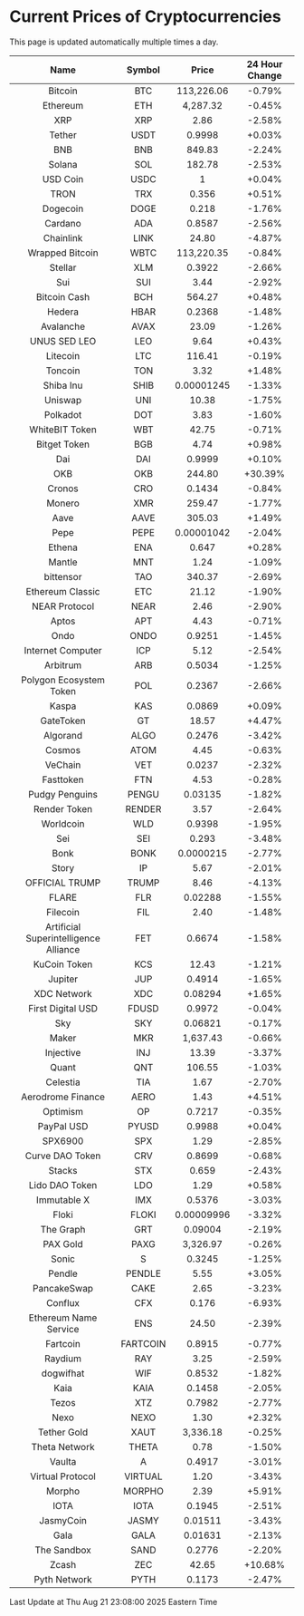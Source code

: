 # Current Prices of Cryptocurrencies
This page is updated automatically multiple times a day.

| Name | Symbol | Price | 24 Hour Change |
| :---: |:---:| :---: | :---: |
| Bitcoin | BTC | 113,226.06 | -0.79% |
| Ethereum | ETH | 4,287.32 | -0.45% |
| XRP | XRP | 2.86 | -2.58% |
| Tether | USDT | 0.9998 | +0.03% |
| BNB | BNB | 849.83 | -2.24% |
| Solana | SOL | 182.78 | -2.53% |
| USD Coin | USDC | 1 | +0.04% |
| TRON | TRX | 0.356 | +0.51% |
| Dogecoin | DOGE | 0.218 | -1.76% |
| Cardano | ADA | 0.8587 | -2.56% |
| Chainlink | LINK | 24.80 | -4.87% |
| Wrapped Bitcoin | WBTC | 113,220.35 | -0.84% |
| Stellar | XLM | 0.3922 | -2.66% |
| Sui | SUI | 3.44 | -2.92% |
| Bitcoin Cash | BCH | 564.27 | +0.48% |
| Hedera | HBAR | 0.2368 | -1.48% |
| Avalanche | AVAX | 23.09 | -1.26% |
| UNUS SED LEO | LEO | 9.64 | +0.43% |
| Litecoin | LTC | 116.41 | -0.19% |
| Toncoin | TON | 3.32 | +1.48% |
| Shiba Inu | SHIB | 0.00001245 | -1.33% |
| Uniswap | UNI | 10.38 | -1.75% |
| Polkadot | DOT | 3.83 | -1.60% |
| WhiteBIT Token | WBT | 42.75 | -0.71% |
| Bitget Token | BGB | 4.74 | +0.98% |
| Dai | DAI | 0.9999 | +0.10% |
| OKB | OKB | 244.80 | +30.39% |
| Cronos | CRO | 0.1434 | -0.84% |
| Monero | XMR | 259.47 | -1.77% |
| Aave | AAVE | 305.03 | +1.49% |
| Pepe | PEPE | 0.00001042 | -2.04% |
| Ethena | ENA | 0.647 | +0.28% |
| Mantle | MNT | 1.24 | -1.09% |
| bittensor | TAO | 340.37 | -2.69% |
| Ethereum Classic | ETC | 21.12 | -1.90% |
| NEAR Protocol | NEAR | 2.46 | -2.90% |
| Aptos | APT | 4.43 | -0.71% |
| Ondo | ONDO | 0.9251 | -1.45% |
| Internet Computer | ICP | 5.12 | -2.54% |
| Arbitrum | ARB | 0.5034 | -1.25% |
| Polygon Ecosystem Token | POL | 0.2367 | -2.66% |
| Kaspa | KAS | 0.0869 | +0.09% |
| GateToken | GT | 18.57 | +4.47% |
| Algorand | ALGO | 0.2476 | -3.42% |
| Cosmos | ATOM | 4.45 | -0.63% |
| VeChain | VET | 0.0237 | -2.32% |
| Fasttoken | FTN | 4.53 | -0.28% |
| Pudgy Penguins | PENGU | 0.03135 | -1.82% |
| Render Token | RENDER | 3.57 | -2.64% |
| Worldcoin | WLD | 0.9398 | -1.95% |
| Sei | SEI | 0.293 | -3.48% |
| Bonk | BONK | 0.0000215 | -2.77% |
| Story | IP | 5.67 | -2.01% |
| OFFICIAL TRUMP | TRUMP | 8.46 | -4.13% |
| FLARE | FLR | 0.02288 | -1.55% |
| Filecoin | FIL | 2.40 | -1.48% |
| Artificial Superintelligence Alliance | FET | 0.6674 | -1.58% |
| KuCoin Token | KCS | 12.43 | -1.21% |
| Jupiter | JUP | 0.4914 | -1.65% |
| XDC Network | XDC | 0.08294 | +1.65% |
| First Digital USD | FDUSD | 0.9972 | -0.04% |
| Sky | SKY | 0.06821 | -0.17% |
| Maker | MKR | 1,637.43 | -0.66% |
| Injective | INJ | 13.39 | -3.37% |
| Quant | QNT | 106.55 | -1.03% |
| Celestia | TIA | 1.67 | -2.70% |
| Aerodrome Finance | AERO | 1.43 | +4.51% |
| Optimism | OP | 0.7217 | -0.35% |
| PayPal USD | PYUSD | 0.9988 | +0.04% |
| SPX6900 | SPX | 1.29 | -2.85% |
| Curve DAO Token | CRV | 0.8699 | -0.68% |
| Stacks | STX | 0.659 | -2.43% |
| Lido DAO Token | LDO | 1.29 | +0.58% |
| Immutable X | IMX | 0.5376 | -3.03% |
| Floki | FLOKI | 0.00009996 | -3.32% |
| The Graph | GRT | 0.09004 | -2.19% |
| PAX Gold | PAXG | 3,326.97 | -0.26% |
| Sonic | S | 0.3245 | -1.25% |
| Pendle | PENDLE | 5.55 | +3.05% |
| PancakeSwap | CAKE | 2.65 | -3.23% |
| Conflux | CFX | 0.176 | -6.93% |
| Ethereum Name Service | ENS | 24.50 | -2.39% |
| Fartcoin | FARTCOIN | 0.8915 | -0.77% |
| Raydium | RAY | 3.25 | -2.59% |
| dogwifhat | WIF | 0.8532 | -1.82% |
| Kaia | KAIA | 0.1458 | -2.05% |
| Tezos | XTZ | 0.7982 | -2.77% |
| Nexo | NEXO | 1.30 | +2.32% |
| Tether Gold | XAUT | 3,336.18 | -0.25% |
| Theta Network | THETA | 0.78 | -1.50% |
| Vaulta | A | 0.4917 | -3.01% |
| Virtual Protocol | VIRTUAL | 1.20 | -3.43% |
| Morpho | MORPHO | 2.39 | +5.91% |
| IOTA | IOTA | 0.1945 | -2.51% |
| JasmyCoin | JASMY | 0.01511 | -3.43% |
| Gala | GALA | 0.01631 | -2.13% |
| The Sandbox | SAND | 0.2776 | -2.20% |
| Zcash | ZEC | 42.65 | +10.68% |
| Pyth Network | PYTH | 0.1173 | -2.47% |

Last Update at Thu Aug 21 23:08:00 2025 Eastern Time